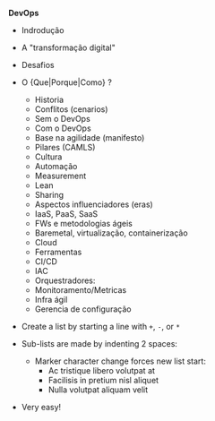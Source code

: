 __DevOps__

+ Indrodução
+ A "transformação digital"
+ Desafios
+ O {Que|Porque|Como} ?
  -  Historia
  -  Conflitos (cenarios)
    *  Sem o DevOps
    *  Com o DevOps
  -  Base na agilidade (manifesto)
  -  Pilares (CAMLS)
   *  Cultura
   *  Automação
   *  Measurement
   *  Lean
   *  Sharing
   -  Aspectos influenciadores (eras)
    *  IaaS, PaaS, SaaS
    *  FWs e metodologias ágeis
    *  Baremetal, virtualização, containerização
    *  Cloud
   -  Ferramentas
    *  CI/CD
    *  IAC
    *  Orquestradores:
    *  Monitoramento/Metricas
    *  Infra ágil
    *  Gerencia de configuração


+ Create a list by starting a line with `+`, `-`, or `*`
+ Sub-lists are made by indenting 2 spaces:
  - Marker character change forces new list start:
    * Ac tristique libero volutpat at
    + Facilisis in pretium nisl aliquet
    - Nulla volutpat aliquam velit
+ Very easy!
